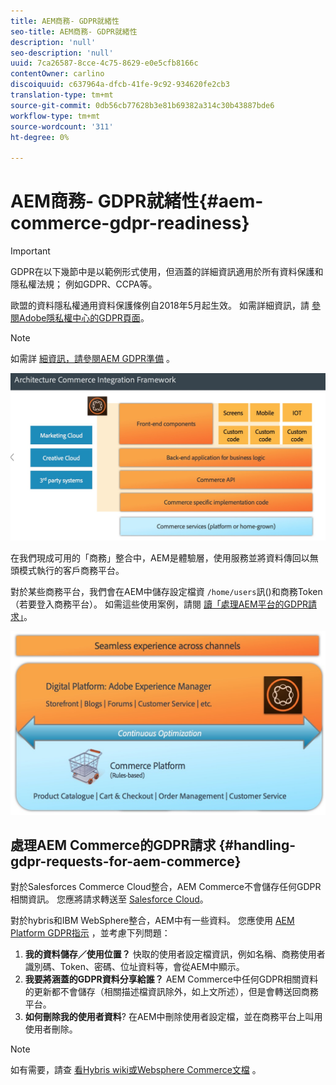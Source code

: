 ```yaml
---
title: AEM商務- GDPR就緒性
seo-title: AEM商務- GDPR就緒性
description: 'null'
seo-description: 'null'
uuid: 7ca26587-8cce-4c75-8629-e0e5cfb8166c
contentOwner: carlino
discoiquuid: c637964a-dfcb-41fe-9c92-934620fe2cb3
translation-type: tm+mt
source-git-commit: 0db56cb77628b3e81b69382a314c30b43887bde6
workflow-type: tm+mt
source-wordcount: '311'
ht-degree: 0%

---
```



# AEM商務- GDPR就緒性{#aem-commerce-gdpr-readiness}

>[!IMPORTANT]
>
>GDPR在以下幾節中是以範例形式使用，但涵蓋的詳細資訊適用於所有資料保護和隱私權法規； 例如GDPR、CCPA等。

歐盟的資料隱私權通用資料保護條例自2018年5月起生效。 如需詳細資訊，請 [參閱Adobe隱私權中心的GDPR頁面](https://www.adobe.com/privacy/general-data-protection-regulation.html)。

>[!NOTE]
>
>如需詳 [細資訊，請參閱AEM GDPR準備](/help/managing/data-protection-and-privacy.md) 。

![screen_shot_2018-03-22at111606](assets/screen_shot_2018-03-22at111606.jpg)

在我們現成可用的「商務」整合中，AEM是體驗層，使用服務並將資料傳回以無頭模式執行的客戶商務平台。

對於某些商務平台，我們會在AEM中儲存設定檔資 `/home/users`訊()和商務Token（若要登入商務平台）。 如需這些使用案例，請閱 [讀「處理AEM平台的GDPR請求」](/help/sites-administering/handling-gdpr-requests-for-aem-platform.md)。

![screen_shot_2018-03-22at111621](assets/screen_shot_2018-03-22at111621.jpg)

## 處理AEM Commerce的GDPR請求 {#handling-gdpr-requests-for-aem-commerce}

對於Salesforces Commerce Cloud整合，AEM Commerce不會儲存任何GDPR相關資訊。 您應將請求轉送至 [Salesforce Cloud](https://documentation.demandware.com/)。

對於hybris和IBM WebSphere整合，AEM中有一些資料。 您應使用 [AEM Platform GDPR指示](/help/sites-administering/handling-gdpr-requests-for-aem-platform.md) ，並考慮下列問題：

1. **我的資料儲存／使用位置？** 快取的使用者設定檔資訊，例如名稱、商務使用者識別碼、Token、密碼、位址資料等，會從AEM中顯示。
1. **我要將涵蓋的GDPR資料分享給誰？** AEM Commerce中任何GDPR相關資料的更新都不會儲存（相關描述檔資訊除外，如上文所述），但是會轉送回商務平台。
1. **如何刪除我的使用者資料**? 在AEM中刪除使用者設定檔，並在商務平台上叫用使用者刪除。

>[!NOTE]
>
>如有需要，請查 [看Hybris wiki](https://wiki.hybris.com/)[或Websphere Commerce文檔](https://www-01.ibm.com/support/docview.wss?uid=swg27036450) 。

